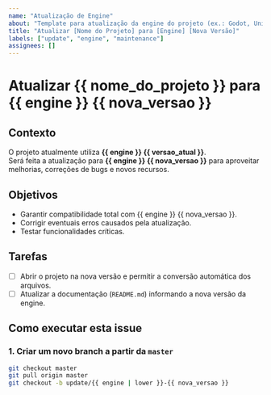 ```yaml
---
name: "Atualização de Engine"
about: "Template para atualização da engine do projeto (ex.: Godot, Unity, Unreal)"
title: "Atualizar [Nome do Projeto] para [Engine] [Nova Versão]"
labels: ["update", "engine", "maintenance"]
assignees: []
---
```


# Atualizar {{ nome_do_projeto }} para {{ engine }} {{ nova_versao }}

## Contexto
O projeto atualmente utiliza **{{ engine }} {{ versao_atual }}**.  
Será feita a atualização para **{{ engine }} {{ nova_versao }}** para aproveitar melhorias, correções de bugs e novos recursos.

## Objetivos
- Garantir compatibilidade total com {{ engine }} {{ nova_versao }}.
- Corrigir eventuais erros causados pela atualização.
- Testar funcionalidades críticas.

## Tarefas
- [ ] Abrir o projeto na nova versão e permitir a conversão automática dos arquivos.
- [ ] Atualizar a documentação (`README.md`) informando a nova versão da engine.

## Como executar esta issue

### 1. Criar um novo branch a partir da `master`
```bash
git checkout master
git pull origin master
git checkout -b update/{{ engine | lower }}-{{ nova_versao }}
